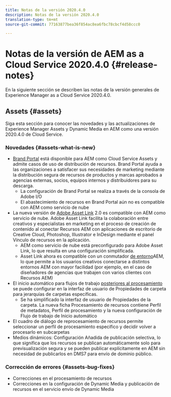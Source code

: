 ```yaml
---
title: Notas de la versión 2020.4.0
description: Notas de la versión 2020.4.0
translation-type: tm+mt
source-git-commit: 77163877bea36f854ac8ea6fbc78cbcf4d58ccc0

---
```



# Notas de la versión de AEM as a Cloud Service 2020.4.0 {#release-notes}

En la siguiente sección se describen las notas de la versión generales de Experience Manager as a Cloud Service 2020.4.0.

## Assets {#assets}

Siga esta sección para conocer las novedades y las actualizaciones de Experience Manager Assets y Dynamic Media en AEM como una versión 2020.4.0 de Cloud Service.

### Novedades {#assets-what-is-new}

* [Brand Portal](https://docs.adobe.com/content/help/en/experience-manager-brand-portal/using/home.html) está disponible para AEM como Cloud Service Assets y admite casos de uso de distribución de recursos. Brand Portal ayuda a las organizaciones a satisfacer sus necesidades de marketing mediante la distribución segura de recursos de productos y marcas aprobados a agencias externas, socios, equipos internos y distribuidores para su descarga.
   * La configuración de Brand Portal se realiza a través de la consola de Adobe I/O
   * El abastecimiento de recursos en Brand Portal aún no es compatible con AEM como servicio de nube
* La nueva versión de [Adobe Asset Link](https://helpx.adobe.com/es/enterprise/using/adobe-asset-link.html) 2.0 es compatible con AEM como servicio de nube. Adobe Asset Link facilita la colaboración entre creativos y especialistas en marketing en el proceso de creación de contenido al conectar Recursos AEM con aplicaciones de escritorio de Creative Cloud, Photoshop, Illustrator e InDesign mediante el panel Vínculo de recursos en la aplicación.
   * AEM como servicio de nube está preconfigurado para Adobe Asset Link, lo que resulta en una configuración [](https://helpx.adobe.com/enterprise/using/configure-aem-assets-for-asset-link.html)simplificada.
   * Asset Link ahora es compatible con un conmutador [de entorno](https://helpx.adobe.com/enterprise/using/manage-assets-using-adobe-asset-link.html#UseAdobeAssetLink)AEM, lo que permite a los usuarios creativos conectarse a distintos entornos AEM con mayor facilidad (por ejemplo, en el caso de diseñadores de agencias que trabajen con varios clientes con Recursos AEM)
* El inicio automático para flujos de trabajo [posteriores al procesamiento](/help/assets/asset-microservices-configure-and-use.md#post-processing-workflows) se puede configurar en la interfaz de usuario de Propiedades de carpeta para jerarquías de carpetas específicas.
   * Se ha simplificado la interfaz de usuario de Propiedades de la carpeta. La nueva ficha Procesamiento de recursos contiene Perfil de metadatos, Perfil de procesamiento y la nueva configuración de Flujo de trabajo de Inicio automático
* El cuadro de diálogo de reprocesamiento de recursos permite seleccionar un perfil de procesamiento específico y decidir volver a procesarlo en subcarpetas
* Medios dinámicos: Configuración Añadida de publicación selectiva, lo que significa que los recursos se publican automáticamente solo para previsualización segura y se pueden publicar explícitamente en AEM sin necesidad de publicarlos en DMS7 para envío de dominio público.

### Corrección de errores {#assets-bug-fixes}

* Correcciones en el procesamiento de recursos
* Correcciones en la configuración de Dynamic Media y publicación de recursos en el servicio envío de Dynamic Media
